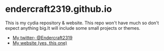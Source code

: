 # endercraft2319.github.io
This is my cydia repository & website. This repo won't have much so don't expect anything big.It will include some small projects or themes.
* [My twitter- @Endercraft2319](http://twitter.com/Endercraft2319)
* [My website (yes, this one)](https://endercraft2319.github.io)
